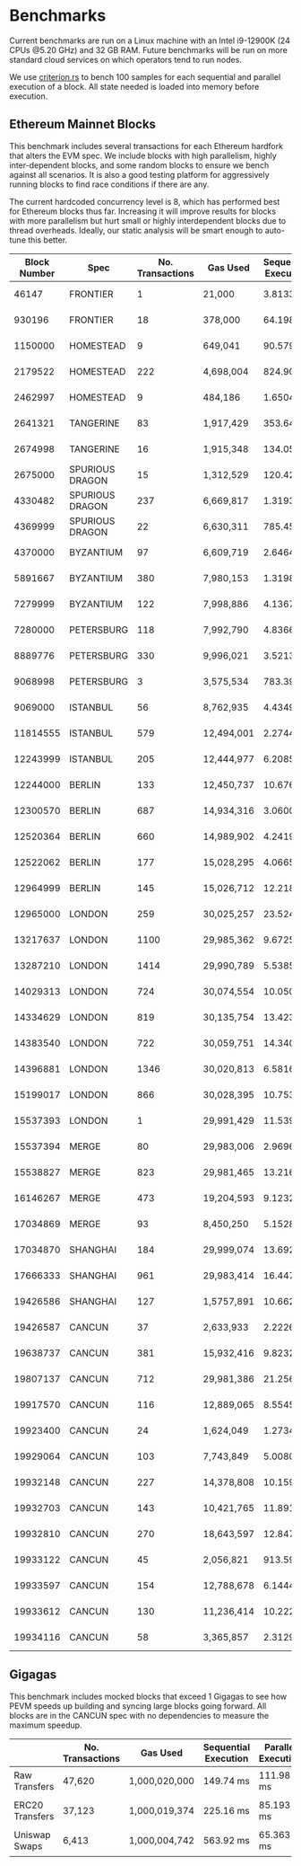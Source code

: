 # Benchmarks

Current benchmarks are run on a Linux machine with an Intel i9-12900K (24 CPUs @5.20 GHz) and 32 GB RAM. Future benchmarks will be run on more standard cloud services on which operators tend to run nodes.

We use [criterion.rs](https://github.com/bheisler/criterion.rs) to bench 100 samples for each sequential and parallel execution of a block. All state needed is loaded into memory before execution.

## Ethereum Mainnet Blocks

This benchmark includes several transactions for each Ethereum hardfork that alters the EVM spec. We include blocks with high parallelism, highly inter-dependent blocks, and some random blocks to ensure we bench against all scenarios. It is also a good testing platform for aggressively running blocks to find race conditions if there are any.

The current hardcoded concurrency level is 8, which has performed best for Ethereum blocks thus far. Increasing it will improve results for blocks with more parallelism but hurt small or highly interdependent blocks due to thread overheads. Ideally, our static analysis will be smart enough to auto-tune this better.

| Block Number | Spec            | No. Transactions | Gas Used   | Sequential Execution | Parallel Execution | Speedup    |
| ------------ | --------------- | ---------------- | ---------- | -------------------- | ------------------ | ---------- |
| 46147        | FRONTIER        | 1                | 21,000     | 3.8133 µs            | 5.5464 µs          | 🔴1.45     |
| 930196       | FRONTIER        | 18               | 378,000    | 64.198 µs            | 124.53 µs          | 🔴**1.94** |
| 1150000      | HOMESTEAD       | 9                | 649,041    | 90.579 µs            | 117.67 µs          | 🔴1.3      |
| 2179522      | HOMESTEAD       | 222              | 4,698,004  | 824.90 µs            | 1.4999 ms          | 🔴1.82     |
| 2462997      | HOMESTEAD       | 9                | 484,186    | 1.6504 ms            | 1.8854 ms          | 🔴1.14     |
| 2641321      | TANGERINE       | 83               | 1,917,429  | 353.64 µs            | 627.91 µs          | 🔴1.78     |
| 2674998      | TANGERINE       | 16               | 1,915,348  | 134.05 µs            | 119.58 µs          | 🟢1.12     |
| 2675000      | SPURIOUS DRAGON | 15               | 1,312,529  | 120.42 µs            | 125.91 µs          | 🔴1.05     |
| 4330482      | SPURIOUS DRAGON | 237              | 6,669,817  | 1.3193 ms            | 644.19 µs          | 🟢2.05     |
| 4369999      | SPURIOUS DRAGON | 22               | 6,630,311  | 785.45 µs            | 385.63 µs          | 🟢2.04     |
| 4370000      | BYZANTIUM       | 97               | 6,609,719  | 2.6464 ms            | 2.4256 ms          | 🟢1.09     |
| 5891667      | BYZANTIUM       | 380              | 7,980,153  | 1.3198 ms            | 2.4326 ms          | 🔴1.84     |
| 7279999      | BYZANTIUM       | 122              | 7,998,886  | 4.1367 ms            | 1.3499 ms          | 🟢3.06     |
| 7280000      | PETERSBURG      | 118              | 7,992,790  | 4.8366 ms            | 2.4461 ms          | 🟢1.98     |
| 8889776      | PETERSBURG      | 330              | 9,996,021  | 3.5213 ms            | 1.4171 ms          | 🟢2.48     |
| 9068998      | PETERSBURG      | 3                | 3,575,534  | 783.39 µs            | 961.55 µs          | 🔴1.23     |
| 9069000      | ISTANBUL        | 56               | 8,762,935  | 4.4349 ms            | 2.8628 ms          | 🟢1.55     |
| 11814555     | ISTANBUL        | 579              | 12,494,001 | 2.2744 ms            | 3.7299 ms          | 🔴1.64     |
| 12243999     | ISTANBUL        | 205              | 12,444,977 | 6.2085 ms            | 3.1359 ms          | 🟢1.98     |
| 12244000     | BERLIN          | 133              | 12,450,737 | 10.676 ms            | 8.1790 ms          | 🟢1.31     |
| 12300570     | BERLIN          | 687              | 14,934,316 | 3.0600 ms            | 4.3783 ms          | 🔴1.43     |
| 12520364     | BERLIN          | 660              | 14,989,902 | 4.2419 ms            | 5.6387 ms          | 🔴1.33     |
| 12522062     | BERLIN          | 177              | 15,028,295 | 4.0665 ms            | 2.0490 ms          | 🟢1.98     |
| 12964999     | BERLIN          | 145              | 15,026,712 | 12.218 ms            | 10.069 ms          | 🟢1.21     |
| 12965000     | LONDON          | 259              | 30,025,257 | 23.524 ms            | 8.1404 ms          | 🟢2.89     |
| 13217637     | LONDON          | 1100             | 29,985,362 | 9.6725 ms            | 7.8234 ms          | 🟢1.24     |
| 13287210     | LONDON          | 1414             | 29,990,789 | 5.5385 ms            | 10.135 ms          | 🔴1.83     |
| 14029313     | LONDON          | 724              | 30,074,554 | 10.050 ms            | 2.9390 ms          | 🟢**3.42** |
| 14334629     | LONDON          | 819              | 30,135,754 | 13.423 ms            | 6.6662 ms          | 🟢2.01     |
| 14383540     | LONDON          | 722              | 30,059,751 | 14.340 ms            | 6.1922 ms          | 🟢2.32     |
| 14396881     | LONDON          | 1346             | 30,020,813 | 6.5816 ms            | 9.3410 ms          | 🔴1.42     |
| 15199017     | LONDON          | 866              | 30,028,395 | 10.753 ms            | 5.0941 ms          | 🟢2.11     |
| 15537393     | LONDON          | 1                | 29,991,429 | 11.539 µs            | 13.292 µs          | 🔴1.15     |
| 15537394     | MERGE           | 80               | 29,983,006 | 2.9696 ms            | 1.9209 ms          | 🟢1.55     |
| 15538827     | MERGE           | 823              | 29,981,465 | 13.216 ms            | 7.6968 ms          | 🟢1.72     |
| 16146267     | MERGE           | 473              | 19,204,593 | 9.1232 ms            | 3.3758 ms          | 🟢2.7      |
| 17034869     | MERGE           | 93               | 8,450,250  | 5.1528 ms            | 2.5558 ms          | 🟢2.02     |
| 17034870     | SHANGHAI        | 184              | 29,999,074 | 13.692 ms            | 9.0195 ms          | 🟢1.52     |
| 17666333     | SHANGHAI        | 961              | 29,983,414 | 16.447 ms            | 8.2956 ms          | 🟢1.98     |
| 19426586     | SHANGHAI        | 127              | 1,5757,891 | 10.662 ms            | 8.8176 ms          | 🟢1.21     |
| 19426587     | CANCUN          | 37               | 2,633,933  | 2.2226 ms            | 1.3733 ms          | 🟢1.62     |
| 19638737     | CANCUN          | 381              | 15,932,416 | 9.8232 ms            | 6.6009 ms          | 🟢1.49     |
| 19807137     | CANCUN          | 712              | 29,981,386 | 21.256 ms            | 10.197 ms          | 🟢2.08     |
| 19917570     | CANCUN          | 116              | 12,889,065 | 8.5545 ms            | 4.3840 ms          | 🟢1.95     |
| 19923400     | CANCUN          | 24               | 1,624,049  | 1.2734 ms            | 1.0750 ms          | 🟢1.18     |
| 19929064     | CANCUN          | 103              | 7,743,849  | 5.0080 ms            | 2.9115 ms          | 🟢1.72     |
| 19932148     | CANCUN          | 227              | 14,378,808 | 10.159 ms            | 6.0995 ms          | 🟢1.67     |
| 19932703     | CANCUN          | 143              | 10,421,765 | 11.891 ms            | 6.9915 ms          | 🟢1.7      |
| 19932810     | CANCUN          | 270              | 18,643,597 | 12.847 ms            | 7.7446 ms          | 🟢1.66     |
| 19933122     | CANCUN          | 45               | 2,056,821  | 913.59 µs            | 621.96 µs          | 🟢1.47     |
| 19933597     | CANCUN          | 154              | 12,788,678 | 6.1444 ms            | 3.9447 ms          | 🟢1.56     |
| 19933612     | CANCUN          | 130              | 11,236,414 | 10.222 ms            | 4.0232 ms          | 🟢2.54     |
| 19934116     | CANCUN          | 58               | 3,365,857  | 2.3129 ms            | 1.4174 ms          | 🟢1.63     |

## Gigagas

This benchmark includes mocked blocks that exceed 1 Gigagas to see how PEVM speeds up building and syncing large blocks going forward. All blocks are in the CANCUN spec with no dependencies to measure the maximum speedup.

|                 | No. Transactions | Gas Used      | Sequential Execution | Parallel Execution | P / S      |
| --------------- | ---------------- | ------------- | -------------------- | ------------------ | ---------- |
| Raw Transfers   | 47,620           | 1,000,020,000 | 149.74 ms            | 111.98 ms          | 🟢1.34     |
| ERC20 Transfers | 37,123           | 1,000,019,374 | 225.16 ms            | 85.193 ms          | 🟢2.64     |
| Uniswap Swaps   | 6,413            | 1,000,004,742 | 563.92 ms            | 65.363 ms          | 🟢**8.63** |
